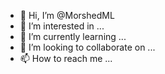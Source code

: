- 👋 Hi, I’m @MorshedML
- 👀 I’m interested in ...
- 🌱 I’m currently learning ...
- 💞️ I’m looking to collaborate on ...
- 📫 How to reach me ...

<!---
MorshedML/MorshedML is a ✨ special ✨ repository because its `README.md` (this file) appears on your GitHub profile.
You can click the Preview link to take a look at your changes.
--->
